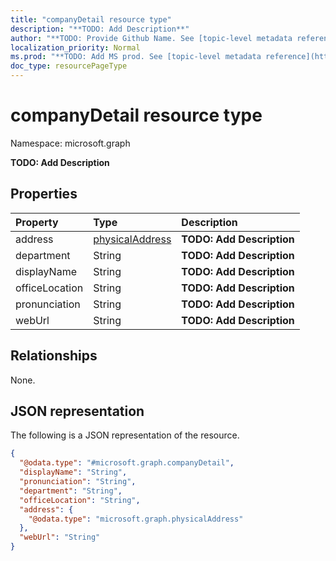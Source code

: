 ```yaml
---
title: "companyDetail resource type"
description: "**TODO: Add Description**"
author: "**TODO: Provide Github Name. See [topic-level metadata reference](https://msgo.azurewebsites.net/add/document/guidelines/metadata.html#topic-level-metadata)**"
localization_priority: Normal
ms.prod: "**TODO: Add MS prod. See [topic-level metadata reference](https://msgo.azurewebsites.net/add/document/guidelines/metadata.html#topic-level-metadata)**"
doc_type: resourcePageType
---
```


# companyDetail resource type


Namespace: microsoft.graph

**TODO: Add Description**

## Properties
|Property|Type|Description|
|:---|:---|:---|
|address|[physicalAddress](../resources/physicaladdress.md)|**TODO: Add Description**|
|department|String|**TODO: Add Description**|
|displayName|String|**TODO: Add Description**|
|officeLocation|String|**TODO: Add Description**|
|pronunciation|String|**TODO: Add Description**|
|webUrl|String|**TODO: Add Description**|

## Relationships
None.

## JSON representation
The following is a JSON representation of the resource.
<!-- {
  "blockType": "resource",
  "@odata.type": "microsoft.graph.companyDetail"
}
-->
``` json
{
  "@odata.type": "#microsoft.graph.companyDetail",
  "displayName": "String",
  "pronunciation": "String",
  "department": "String",
  "officeLocation": "String",
  "address": {
    "@odata.type": "microsoft.graph.physicalAddress"
  },
  "webUrl": "String"
}
```

